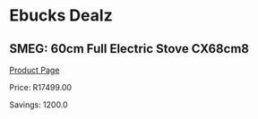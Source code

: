 
# Ebucks Dealz
## SMEG: 60cm Full Electric Stove CX68cm8
[Product Page](https://www.ebucks.com/web/shop/productSelected.do?prodId=608149345&catId=704989856)

Price: R17499.00

Savings: 1200.0


	